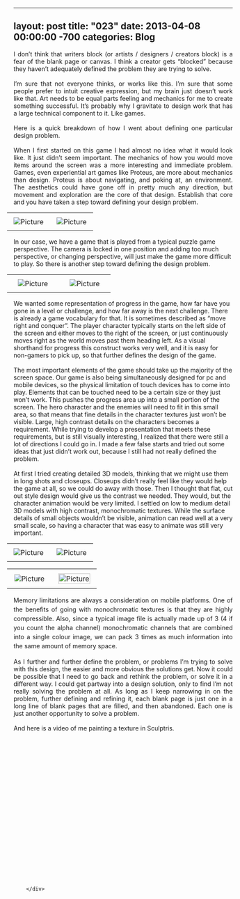 
---
layout: post
title: "023"
date: 2013-04-08 00:00:00 -700
categories: Blog
---
<div class="blog-content">
				<div class="paragraph" style="text-align:justify;">I don&rsquo;t think that writers block (or artists / designers / creators block) is a fear of the blank page or canvas. I think a creator gets &ldquo;blocked&rdquo; because they haven&rsquo;t adequately defined the problem they are trying to solve.<br><br>I&rsquo;m sure that not everyone thinks, or works like this. I&rsquo;m sure that some people prefer to intuit creative expression, but my brain just doesn&rsquo;t work like that. Art needs to be equal parts feeling and mechanics for me to create something successful. It&rsquo;s probably why I gravitate to design work that has a large technical component to it. Like games.<br><br>Here is a quick breakdown of how I went about defining one particular design problem. <br><br>When I first started on this game I had almost no idea what it would look like. It just didn&rsquo;t seem important. The mechanics of how you would move items around the screen was a more interesting and immediate problem. Games, even experiential art games like Proteus, are more about mechanics than design. Proteus is about navigating, and poking at, an environment. The aesthetics could have gone off in pretty much any direction, but movement and exploration are the core of that design. Establish that core and you have taken a step toward defining your design problem. <br></div>  <div><div class="wsite-multicol"><div class='wsite-multicol-table-wrap' style='margin:0 -15px'> <table class='wsite-multicol-table'> <tbody class='wsite-multicol-tbody'> <tr class='wsite-multicol-tr'> <td class='wsite-multicol-col' style='width:50%;padding:0 15px'>  <div><div class="wsite-image wsite-image-border-thin " style="padding-top:10px;padding-bottom:10px;margin-left:0;margin-right:0;text-align:center"> <a> <img src="/uploads/1/1/9/3/11936545/9827127091d.png?208" alt="Picture" style="width:auto;max-width:100%"> </a> <div style="display:block;font-size:90%"></div> </div></div>  </td> <td class='wsite-multicol-col' style='width:50%;padding:0 15px'>  <div><div class="wsite-image wsite-image-border-thin " style="padding-top:10px;padding-bottom:10px;margin-left:0;margin-right:0;text-align:center"> <a> <img src="/uploads/1/1/9/3/11936545/74381217ef6.png?150" alt="Picture" style="width:auto;max-width:100%"> </a> <div style="display:block;font-size:90%"></div> </div></div>  </td> </tr> </tbody> </table> </div></div></div>  <div class="paragraph" style="text-align:left;">In our case, we have a game that is played from a typical puzzle game perspective. The camera is locked in one position and adding too much perspective, or changing perspective, will just make the game more difficult to play. So there is another step toward defining the design problem.&nbsp;<br></div>  <div><div class="wsite-multicol"><div class='wsite-multicol-table-wrap' style='margin:0 -15px'> <table class='wsite-multicol-table'> <tbody class='wsite-multicol-tbody'> <tr class='wsite-multicol-tr'> <td class='wsite-multicol-col' style='width:50%;padding:0 15px'>  <div><div class="wsite-image wsite-image-border-border-width:0 " style="padding-top:10px;padding-bottom:10px;margin-left:10px;margin-right:10px;text-align:center"> <a> <img src="/uploads/1/1/9/3/11936545/1365459627.jpg" alt="Picture" style="width:auto;max-width:100%"> </a> <div style="display:block;font-size:90%"></div> </div></div>  </td> <td class='wsite-multicol-col' style='width:50%;padding:0 15px'>  <div><div class="wsite-image wsite-image-border-none " style="padding-top:10px;padding-bottom:10px;margin-left:0;margin-right:0;text-align:center"> <a> <img src="/uploads/1/1/9/3/11936545/8387683077e.png?249" alt="Picture" style="width:auto;max-width:100%"> </a> <div style="display:block;font-size:90%"></div> </div></div>  </td> </tr> </tbody> </table> </div></div></div>  <div class="paragraph" style="text-align:left;">We wanted some representation of progress in the game, how far have you gone in a level or challenge, and how far away is the next challenge. There is already a game vocabulary for that. It is sometimes described as &ldquo;move right and conquer&rdquo;. The player character typically starts on the left side of the screen and either moves to the right of the screen, or just continuously moves right as the world moves past them heading left. As a visual shorthand for progress this construct works very well, and it is easy for non-gamers to pick up, so that further defines the design of the game.&nbsp;<br><br>The most important elements of the game should take up the majority of the screen space. Our game is also being simultaneously designed for pc and mobile devices, so the physical limitation of touch devices has to come into play. Elements that can be touched need to be a certain size or they just won&rsquo;t work. This pushes the progress area up into a small portion of the screen. The hero character and the enemies will need to fit in this small area, so that means that fine details in the character textures just won&rsquo;t be visible. Large, high contrast details on the characters becomes a requirement. While trying to develop a presentation that meets these requirements, but is still visually interesting, I realized that there were still a lot of directions I could go in. I made a few false starts and tried out some ideas that just didn&rsquo;t work out, because I still had not really defined the problem.&nbsp;<br><br>At first I tried creating detailed 3D models, thinking that we might use them in long shots and closeups. Closeups didn&rsquo;t really feel like they would help the game at all, so we could do away with those. Then I thought that flat, cut out style design would give us the contrast we needed. They would, but the character animation would be very limited. I settled on low to medium detail 3D models with high contrast, monochromatic textures. While the surface details of small objects wouldn&rsquo;t be visible, animation can read well at a very small scale, so having a character that was easy to animate was still very important.<br></div>  <div><div class="wsite-multicol"><div class='wsite-multicol-table-wrap' style='margin:0 -15px'> <table class='wsite-multicol-table'> <tbody class='wsite-multicol-tbody'> <tr class='wsite-multicol-tr'> <td class='wsite-multicol-col' style='width:50%;padding:0 15px'>  <div><div class="wsite-image wsite-image-border-thin " style="padding-top:10px;padding-bottom:10px;margin-left:0;margin-right:0;text-align:center"> <a> <img src="/uploads/1/1/9/3/11936545/79040910640.png?158" alt="Picture" style="width:auto;max-width:100%"> </a> <div style="display:block;font-size:90%"></div> </div></div>  </td> <td class='wsite-multicol-col' style='width:50%;padding:0 15px'>  <div><div class="wsite-image wsite-image-border-thin " style="padding-top:10px;padding-bottom:10px;margin-left:0;margin-right:0;text-align:center"> <a> <img src="/uploads/1/1/9/3/11936545/6281679ec89.png?102" alt="Picture" style="width:auto;max-width:100%"> </a> <div style="display:block;font-size:90%"></div> </div></div>  </td> </tr> </tbody> </table> </div></div></div>  <div><div class="wsite-multicol"><div class='wsite-multicol-table-wrap' style='margin:0 -15px'> <table class='wsite-multicol-table'> <tbody class='wsite-multicol-tbody'> <tr class='wsite-multicol-tr'> <td class='wsite-multicol-col' style='width:50%;padding:0 15px'>  <div><div class="wsite-image wsite-image-border-none " style="padding-top:10px;padding-bottom:10px;margin-left:0;margin-right:0;text-align:center"> <a> <img src="/uploads/1/1/9/3/11936545/43083227407.png?477" alt="Picture" style="width:auto;max-width:100%"> </a> <div style="display:block;font-size:90%"></div> </div></div>  </td> <td class='wsite-multicol-col' style='width:50%;padding:0 15px'>  <div><div class="wsite-image wsite-image-border-thin " style="padding-top:10px;padding-bottom:10px;margin-left:0;margin-right:0;text-align:center"> <a> <img src="/uploads/1/1/9/3/11936545/3672095_orig.png" alt="Picture" style="width:100%;max-width:1024px"> </a> <div style="display:block;font-size:90%"></div> </div></div>  </td> </tr> </tbody> </table> </div></div></div>  <div class="paragraph" style="text-align:justify;"><span style="font-size: 1em; line-height: 1.5;">Memory limitations are always a consideration on mobile platforms. One of the benefits of going with monochromatic textures is that they are highly compressible. Also, since a typical image file is actually made up of 3 (4 if you count the alpha channel) monochromatic channels that are combined into a single colour image, we can pack 3 times as much information into the same amount of memory space.&nbsp;</span><br><br>As I further and further define the problem, or problems I&rsquo;m trying to solve with this design, the easier and more obvious the solutions get. Now it could be possible that I need to go back and rethink the problem, or solve it in a different way. I could get partway into a design solution, only to find I&rsquo;m not really solving the problem at all. As long as I keep narrowing in on the problem, further defining and refining it, each blank page is just one in a long line of blank pages that are filled, and then abandoned. Each one is just another opportunity to solve a problem.&nbsp;<br><br>And here is a video of me painting a texture in Sculptris.<br></div>  <div class="wsite-youtube" style="margin-top:10px;margin-bottom:10px;"><div style="text-align: center;"><object width="400" height="330"><param name="movie" value="http://www.youtube.com/v/05jX3k7_d6Y?version=3"><param name="wmode" value="transparent"><param name="allowFullScreen" value="true"><param name="allowScriptAccess" value="always"><embed src="http://www.youtube.com/v/05jX3k7_d6Y?version=3" type="application/x-shockwave-flash" allowscriptaccess="always" allowfullscreen="true" wmode="transparent" width="400" height="330"></object></div></div>

		</div>
        